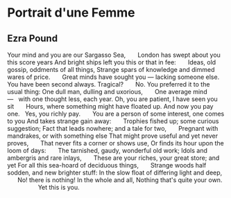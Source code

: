 # Portrait d'une Femme
## Ezra Pound
Your mind and you are our Sargasso Sea,
      London has swept about you this score years
And bright ships left you this or that in fee:
      Ideas, old gossip, oddments of all things,
Strange spars of knowledge and dimmed wares of price.
      Great minds have sought you — lacking someone else.
You have been second always. Tragical?
      No. You preferred it to the usual thing:
One dull man, dulling and uxorious,
      One average mind —   with one thought less, each year.
Oh, you are patient, I have seen you sit
      Hours, where something might have floated up.
And now you pay one.   Yes, you richly pay.
      You are a person of some interest, one comes to you
And takes strange gain away:
      Trophies fished up; some curious suggestion;
Fact that leads nowhere; and a tale for two,
      Pregnant with mandrakes, or with something else
That might prove useful and yet never proves,
      That never fits a corner or shows use,
Or finds its hour upon the loom of days:
      The tarnished, gaudy, wonderful old work;
Idols and ambergris and rare inlays,
      These are your riches, your great store; and yet
For all this sea-hoard of deciduous things,
      Strange woods half sodden, and new brighter stuff:
In the slow float of differing light and deep,
      No! there is nothing! In the whole and all,
Nothing that's quite your own.
                  Yet this is you.